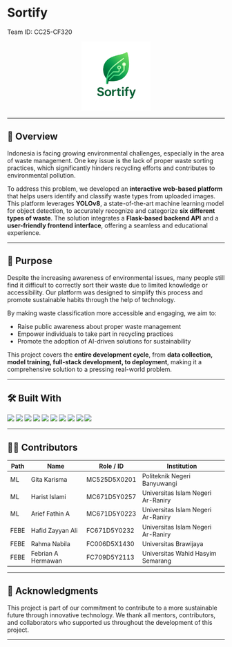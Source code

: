# Sortify
Team ID: CC25-CF320 

<p align="center">
  <img src="Image/logosortify2 (1).png" alt="Project Logo" height="160"/>
</p>

---

## 📖 Overview

Indonesia is facing growing environmental challenges, especially in the area of waste management. One key issue is the lack of proper waste sorting practices, which significantly hinders recycling efforts and contributes to environmental pollution.

To address this problem, we developed an **interactive web-based platform** that helps users identify and classify waste types from uploaded images. This platform leverages **YOLOv8**, a state-of-the-art machine learning model for object detection, to accurately recognize and categorize **six different types of waste**. The solution integrates a **Flask-based backend API** and a **user-friendly frontend interface**, offering a seamless and educational experience.

---

## 🎯 Purpose

Despite the increasing awareness of environmental issues, many people still find it difficult to correctly sort their waste due to limited knowledge or accessibility. Our platform was designed to simplify this process and promote sustainable habits through the help of technology.

By making waste classification more accessible and engaging, we aim to:

- Raise public awareness about proper waste management  
- Empower individuals to take part in recycling practices  
- Promote the adoption of AI-driven solutions for sustainability  

This project covers the **entire development cycle**, from **data collection, model training, full-stack development, to deployment**, making it a comprehensive solution to a pressing real-world problem.

---

## 🛠️ Built With

<p>
  <img src="https://img.shields.io/badge/Python-3776AB?style=for-the-badge&logo=python&logoColor=white"/>
  <img src="https://img.shields.io/badge/YOLOv8-00BFFF?style=for-the-badge&logo=roblox&logoColor=white"/>
  <img src="https://img.shields.io/badge/Flask-000000?style=for-the-badge&logo=flask&logoColor=white"/>
  <img src="https://img.shields.io/badge/HTML5-E34F26?style=for-the-badge&logo=html5&logoColor=white"/>
  <img src="https://img.shields.io/badge/CSS3-1572B6?style=for-the-badge&logo=css3&logoColor=white"/>
  <img src="https://img.shields.io/badge/JavaScript-F7DF1E?style=for-the-badge&logo=javascript&logoColor=black"/>
  <img src="https://img.shields.io/badge/Ultralytics-292929?style=for-the-badge&logo=github&logoColor=white"/>
  <img src="https://img.shields.io/badge/Express.js-000000?style=for-the-badge&logo=express&logoColor=white"/>
  <img src="https://img.shields.io/badge/Google%20Cloud-4285F4?style=for-the-badge&logo=googlecloud&logoColor=white"/>
  <img src="https://img.shields.io/badge/ReactAPI-61DAFB?style=for-the-badge&logo=react&logoColor=black"/>




</p>

---

## 👨‍💻 Contributors

| Path |      Name         |    Role / ID     |              Institution                  |
|------|------------------ |------------------|-------------------------------------------|
| ML   | Gita Karisma      |  MC525D5X0201    | Politeknik Negeri Banyuwangi              |
| ML   | Harist Islami     |  MC671D5Y0257    | Universitas Islam Negeri Ar-Raniry        |
| ML   | Arief Fathin A    |  MC671D5Y0223    | Universitas Islam Negeri Ar-Raniry        |
| FEBE | Hafid Zayyan Ali  |  FC671D5Y0232    | Universitas Islam Negeri Ar-Raniry        |
| FEBE | Rahma Nabila      |  FC006D5X1430    | Universitas Brawijaya                     |
| FEBE | Febrian A Hermawan|  FC709D5Y2113    | Universitas Wahid Hasyim Semarang       |

---

## 🙌 Acknowledgments

This project is part of our commitment to contribute to a more sustainable future through innovative technology. We thank all mentors, contributors, and collaborators who supported us throughout the development of this project.

---

